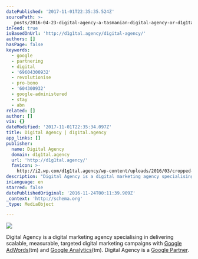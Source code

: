 ```yaml
---
datePublished: '2017-11-01T22:35:35.524Z'
sourcePath: >-
  _posts/2016-04-23-digital-agency-a-tasmanian-digital-agency-or-d1g1talagency.md
inFeed: true
isBasedOnUrl: 'http://d1g1tal.agency/digital-agency/'
authors: []
hasPage: false
keywords:
  - google
  - partnering
  - digital
  - '69604300932'
  - revolutionise
  - pro-bono
  - '604300932'
  - google-administered
  - stay
  - abn
related: []
author: []
via: {}
dateModified: '2017-11-01T22:35:34.097Z'
title: Digital Agency | d1g1tal.agency
app_links: []
publisher:
  name: Digital Agency
  domain: d1g1tal.agency
  url: 'http://d1g1tal.agency/'
  favicon: >-
    http://i2.wp.com/d1g1tal.agency/wp-content/uploads/2016/03/cropped-digital-agency-logo-blue-1.png?fit=192%2C192
description: "Digital Agency is a digital marketing agency specialising in delivering scalable, measurable, targeted digital marketing campaigns with Google AdWords™ and Google Analytics\x99™. Digital Agency is a Google Partner."
inLanguage: en
starred: false
datePublishedOriginal: '2016-11-24T00:11:39.909Z'
_context: 'http://schema.org'
_type: MediaObject

---
```

![](https://the-grid-user-content.s3-us-west-2.amazonaws.com/06192f63-d9b2-48cb-a170-81dfa8a368e6.png)

Digital Agency is a digital marketing agency specialising in delivering scalable, measurable, targeted digital marketing campaigns with [Google AdWords][0](tm) and [Google Analytics][1](tm). Digital Agency is a [Google Partner][2].

[0]: https://www.google.com.au/adwords/
[1]: http://google.com/analytics
[2]: https://www.google.com/partners/#a_profile;idtf=3184384698;locn=Tasmania,%20Australia;qury=Digital%20Agency
